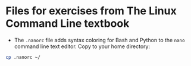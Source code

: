 # Files for exercises from The Linux Command Line textbook

* The `.nanorc` file adds syntax coloring for Bash and Python to the `nano` command line text editor. Copy to your home directory:
```bash
cp .nanorc ~/
```
